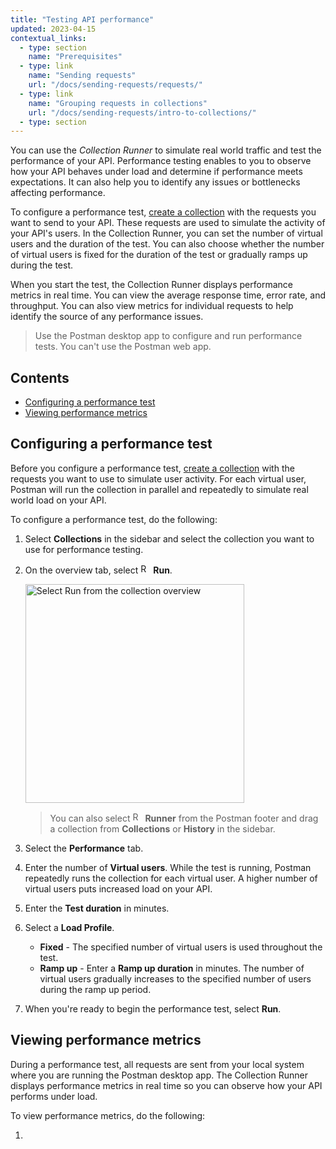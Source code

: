 ```yaml
---
title: "Testing API performance"
updated: 2023-04-15
contextual_links:
  - type: section
    name: "Prerequisites"
  - type: link
    name: "Sending requests"
    url: "/docs/sending-requests/requests/"
  - type: link
    name: "Grouping requests in collections"
    url: "/docs/sending-requests/intro-to-collections/"
  - type: section
---
```


You can use the _Collection Runner_ to simulate real world traffic and test the performance of your API. Performance testing enables to you to observe how your API behaves under load and determine if performance meets expectations. It can also help you to identify any issues or bottlenecks affecting performance.

To configure a performance test, [create a collection](/docs/collections/using-collections/) with the requests you want to send to your API. These requests are used to simulate the activity of your API's users. In the Collection Runner, you can set the number of virtual users and the duration of the test. You can also choose whether the number of virtual users is fixed for the duration of the test or gradually ramps up during the test.

When you start the test, the Collection Runner displays performance metrics in real time. You can view the average response time, error rate, and throughput. You can also view metrics for individual requests to help identify the source of any performance issues.

> Use the Postman desktop app to configure and run performance tests. You can't use the Postman web app.

## Contents

* [Configuring a performance test](#configuring-a-performance-test)
* [Viewing performance metrics](#viewing-performance-metrics)

## Configuring a performance test

Before you configure a performance test, [create a collection](/docs/collections/using-collections/) with the requests you want to use to simulate user activity. For each virtual user, Postman will run the collection in parallel and repeatedly to simulate real world load on your API.

To configure a performance test, do the following:

1. Select **Collections** in the sidebar and select the collection you want to use for performance testing.
1. On the overview tab, select <img alt="Runner icon" src="https://assets.postman.com/postman-docs/icon-runner-v9.jpg#icon" width="16px"> **Run**.

    <img alt="Select Run from the collection overview" src="https://assets.postman.com/postman-docs/v10/collection-runner-button.jpg" width="350px"/>

    > You can also select <img alt="Runner icon" src="https://assets.postman.com/postman-docs/icon-runner-v9.jpg#icon" width="16px"> **Runner** from the Postman footer and drag a collection from **Collections** or **History** in the sidebar.

1. Select the **Performance** tab.
1. Enter the number of **Virtual users**. While the test is running, Postman repeatedly runs the collection for each virtual user. A higher number of virtual users puts increased load on your API.
1. Enter the **Test duration** in minutes.
1. Select a **Load Profile**.

    * **Fixed** - The specified number of virtual users is used throughout the test.
    * **Ramp up** - Enter a **Ramp up duration** in minutes. The number of virtual users gradually increases to the specified number of users during the ramp up period.

1. When you're ready to begin the performance test, select **Run**.

## Viewing performance metrics

During a performance test, all requests are sent from your local system where you are running the Postman desktop app. The Collection Runner displays performance metrics in real time so you can observe how your API performs under load.

To view performance metrics, do the following:

1. 